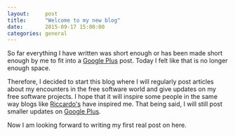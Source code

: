 ```yaml
---
layout:     post
title:      "Welcome to my new blog"
date:       2015-09-17 15:00:00
categories: general
---
```


So far everything I have written was short enough or has been made short enough by me to fit into a [Google Plus](https://plus.google.com/101390620047921378812/posts) post. Today I felt like that is no longer enough space.

Therefore, I decided to start this blog where I will regularly post articles about my encounters in the free software world and give updates on my free software projects. I hope that it will inspire some people in the same way blogs like [Riccardo's](http://rpadovani.com) have inspired me.
That being said, I will still post smaller updates on [Google Plus](https://plus.google.com/101390620047921378812/posts).

Now I am looking forward to writing my first real post on here.
